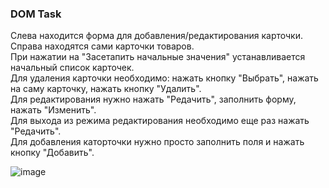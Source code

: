 ### DOM Task

Слева находится форма для добавления/редактирования карточки.  
Справа находятся сами карточки товаров.  
При нажатии на "Засетапить начальные значения" устанавливается начальный список карточек.  
Для удаления карточки необходимо: нажать кнопку "Выбрать", нажать на саму карточку, нажать кнопку "Удалить".  
Для редактирования нужно нажать "Редачить", заполнить форму, нажать "Изменить".  
Для выхода из режима редактирования необходимо еще раз нажать "Редачить".  
Для добавления каторточки нужно просто заполнить поля и нажать кнопку "Добавить".

![image](https://github.com/petilia2002/FrontendCourse2023/assets/112577602/22202b05-4da2-4fb5-8497-6631ac077aab)
